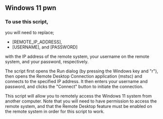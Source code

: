 ## Windows 11 pwn
### To use this script, 
you will need to replace;

- [REMOTE_IP_ADDRESS], 
- [USERNAME], and 
[PASSWORD] 

with the IP address of the remote system, your username on the remote system, and your password, respectively.

The script first opens the Run dialog (by pressing the Windows key and "r"), then opens the Remote Desktop Connection application (mstsc) and connects to the specified IP address. It then enters your username and password, and clicks the "Connect" button to initiate the connection.

This script will allow you to remotely access the Windows 11 system from another computer. Note that you will need to have permission to access the remote system, and that the Remote Desktop feature must be enabled on the remote system in order for this script to work.
